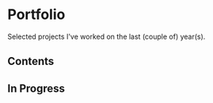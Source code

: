# Portfolio
Selected projects I've worked on the last (couple of) year(s).

## Contents

## In Progress
